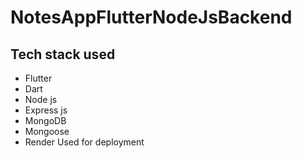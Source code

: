 # NotesAppFlutterNodeJsBackend

## Tech stack used
- Flutter
- Dart
- Node js
- Express js
- MongoDB
- Mongoose
- Render Used for deployment
